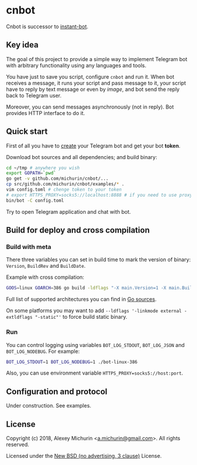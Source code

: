 # cnbot

Cnbot is successor to [instant-bot](https://github.com/michurin/instant-bot/).

## Key idea

The goal of this project to provide a simple way to implement Telegram
bot with arbitrary functionality using any languages and tools.

You have just to save you script, configure `cnbot` and run it. When
bot receives a message, it runs your script and pass message to it,
your script have to reply by text message or even by *image*, and bot
send the reply back to Telegram user.

Moreover, you can send messages asynchronously (not in reply). Bot
provides HTTP interface to do it.

## Quick start

First of all you have to [create](https://core.telegram.org/bots#3-how-do-i-create-a-bot)
your Telegram bot and get your bot **token**.

Download bot sources and all dependencies; and build binary:
```sh
cd ~/tmp # anywhere you wish
export GOPATH=`pwd`
go get -v github.com/michurin/cnbot/...
cp src/github.com/michurin/cnbot/examples/* .
vim config.toml # chenge token to your token
# export HTTPS_PROXY=socks5://localhost:8888 # if you need to use proxy
bin/bot -C config.toml
```

Try to open Telegram application and chat with bot.

## Build for deploy and cross compilation

### Build with meta

There three variables you can set in build time
to mark the version of binary: `Version`, `BuildRev` and `BuildDate`.

Example with cross compilation:

```sh
GOOS=linux GOARCH=386 go build -ldflags "-X main.Version=1 -X main.BuildRev=`git rev-parse HEAD` -X main.BuildDate=`date -u '+%Y-%m-%d_%H:%M:%S'`" -o bot-linux-386 cmd/bot/main.go
```

Full list of supported architectures you can find in
[Go sources](https://github.com/golang/go/blob/master/src/go/build/syslist.go).

On some platforms you may want to add
`--ldflags '-linkmode external -extldflags "-static"'`
to force build static binary.

### Run

You can control logging using variables
`BOT_LOG_STDOUT`, `BOT_LOG_JSON` and `BOT_LOG_NODEBUG`.
For example:

```sh
BOT_LOG_STDOUT=1 BOT_LOG_NODEBUG=1 ./bot-linux-386
```

Also, you can use environment variable `HTTPS_PROXY=socks5://host:port`.

## Configuration and protocol

Under construction. See examples.

## License

Copyright (c) 2018, Alexey Michurin \<a.michurin@gmail.com\>. All rights reserved.

Licensed under the [New BSD (no advertising, 3 clause)](LICENSE) License.
